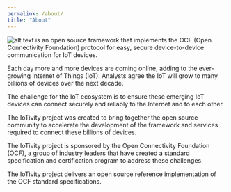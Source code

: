 ```yaml
---
permalink: /about/
title: "About"
---
```



![alt text]({{site.baseurl}}/assets/images/IoTivity-logo.png "IoTivity Logo 2") is an open source framework that implements the OCF (Open Connectivity Foundation) protocol for easy, secure device-to-device communication for IoT devices.

Each day more and more devices are coming online, adding to the ever-growing Internet of Things (IoT). Analysts agree the IoT will grow to many billions of devices over the next decade.

The challenge for the IoT ecosystem is to ensure these emerging IoT devices can connect securely and reliably to the Internet and to each other.

The IoTivity project was created to bring together the open source community to accelerate the development of the framework and services required to connect these billions of devices.

The IoTivity project is sponsored by the Open Connectivity Foundation (OCF), a group of industry leaders that have created a standard specification and certification program to address these challenges.

The IoTivity project delivers an open source reference implementation of the OCF standard specifications.



